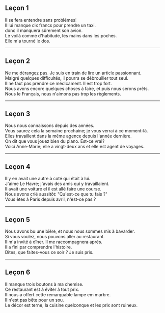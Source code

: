 ## Leçon 1
Il se fera entendre sans problèmes!  
Il lui manque dix francs pour prendre un taxi.  
donc il manquera sûrement son avion.  
Le voilà comme d'habitude, les mains dans les poches.  
Elle m'a tourné le dos.  
***
## Leçon 2
Ne me dérangez pas. Je suis en train de lire un article passionnant.  
Malgré quelques difficultés, il pourra se débrouiller tout seul.  
Il ne faut pas prendre ce médicament. Il est trop fort.  
Nous avons encore quelques choses à faire, et puis nous serons prêts.  
Nous le Français, nous n'aimons pas trop les règlements.  
***
## Leçon 3
Nous nous connaissons depuis des années.  
Vous saurez cela la semaine prochaine; je vous verrai à ce moment-là.  
Elles travaillent dans la même agence depuis l'année dernière.  
On dit que vous jouez bien du piano. Est-ce vrai?  
Voici Anne-Marie; elle a vingt-deux ans et elle est agent de voyages.  
***
## Leçon 4
Il y en avait une autre à coté qui était à lui.  
J'aime Le Havre; j'avais des amis qui y travaillaient.  
Il avait une voiture el il est allé faire une course.  
Nous avons crié aussitôt: "Qu'est-ce que tu fais ?"  
Vous êtes à Paris depuis avril, n'est-ce pas ?  
***
## Leçon 5
Nous avons bu une bière, et nous nous sommes mis à bavarder.  
Si vous voulez, nous pouvons aller au restaurant.  
Il m'a invité à dîner. Il me raccompagnera après.  
Il a fini par comprendre l'histoire.  
Dites, que faites-vous ce soir ? Je suis pris.  
***
## Leçon 6
Il manque trois boutons à ma chemise.  
Ce restaurant est à éviter à tout prix.  
Il nous a offert cette remarquable lampe em marbre.  
Il n'est pas bête pour un sou.  
Le décor est terne, la cuisine quelconque et les prix sont ruineux.  
